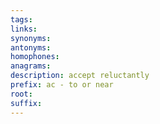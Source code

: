 ```yaml
---
tags: 
links: 
synonyms: 
antonyms: 
homophones: 
anagrams: 
description: accept reluctantly
prefix: ac - to or near
root: 
suffix:
---
```

